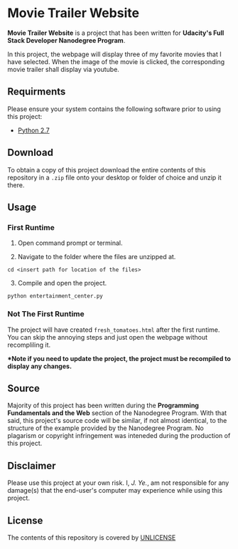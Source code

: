 # Movie Trailer Website

**Movie Trailer Website** is a project that has been written for **Udacity's Full Stack Developer Nanodegree Program**.

In this project, the webpage will display three of my favorite movies that I have selected. When the image of the movie is clicked, the corresponding movie trailer shall display via youtube.

## Requirments

Please ensure your system contains the following software prior to using this project:

* [Python 2.7](https://www.python.org/download/releases/2.7/)

## Download

To obtain a copy of this project download the entire contents of this repository in a `.zip` file onto your desktop or folder of choice and unzip it there.

## Usage

### First Runtime
1) Open command prompt or terminal.

2) Navigate to the folder where the files are unzipped at.

`cd <insert path for location of the files>`

3) Compile and open the project.

`python entertainment_center.py`

### Not The First Runtime

The project will have created `fresh_tomatoes.html` after the first runtime. You can skip the annoying steps and just open the webpage without recompliling it.

**\*Note if you need to update the project, the project must be recompiled to display any changes.**

## Source

Majority of this project has been written during the **Programming Fundamentals and the Web** section of the Nanodegree Program. With that said, this project's source code will be similar, if not almost identical, to the structure of the example provided by the Nanodegree Program. No plagarism or copyright infringement was inteneded during the production of this project.

## Disclaimer

Please use this project at your own risk. I, _J. Ye._, am not responsible for any damage(s) that the end-user's computer may experience while using this project.

## License
The contents of this repository is covered by [UNLICENSE](github.com/jye0325/ud036_StarterCode/UNLICENSE)
